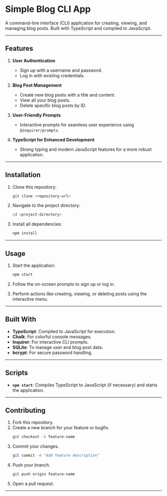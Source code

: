# Simple Blog CLI App

A command-line interface (CLI) application for creating, viewing, and managing blog posts. Built with TypeScript and compiled to JavaScript.

---

## Features

1. **User Authentication**
   - Sign up with a username and password.
   - Log in with existing credentials.

2. **Blog Post Management**
   - Create new blog posts with a title and content.
   - View all your blog posts.
   - Delete specific blog posts by ID.

3. **User-Friendly Prompts**
   - Interactive prompts for seamless user experience using `@inquirer/prompts`.

4. **TypeScript for Enhanced Development**
   - Strong typing and modern JavaScript features for a more robust application.

---

## Installation

1. Clone this repository:
   ```bash
   git clone <repository-url>
   ```

2. Navigate to the project directory:
   ```bash
   cd <project-directory>
   ```

3. Install all dependencies:
   ```bash
   npm install
   ```

---

## Usage

1. Start the application:
   ```bash
   npm start
   ```

2. Follow the on-screen prompts to sign up or log in.

3. Perform actions like creating, viewing, or deleting posts using the interactive menu.

---

## Built With

- **TypeScript**: Compiled to JavaScript for execution.
- **Chalk**: For colorful console messages.
- **Inquirer**: For interactive CLI prompts.
- **SQLite**: To manage user and blog post data.
- **bcrypt**: For secure password handling.

---

## Scripts

- **`npm start`**: Compiles TypeScript to JavaScript (if necessary) and starts the application.

---

## Contributing

1. Fork this repository.
2. Create a new branch for your feature or bugfix.
   ```bash
   git checkout -b feature-name
   ```
3. Commit your changes.
   ```bash
   git commit -m "Add feature description"
   ```
4. Push your branch.
   ```bash
   git push origin feature-name
   ```
5. Open a pull request.

---


